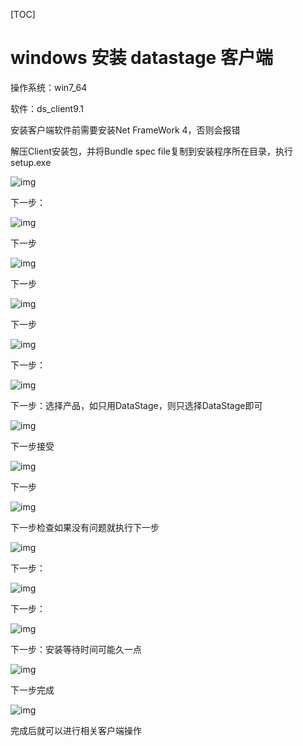 [TOC]

# windows 安装 datastage 客户端

操作系统：win7_64

软件：ds_client9.1

安装客户端软件前需要安装Net FrameWork 4，否则会报错

解压Client安装包，并将Bundle spec file复制到安装程序所在目录，执行setup.exe

![img](../img_src/0-20180726-11-datastage.png)

下一步：


![img](../img_src/B207068AA143475D972A9BBD3CDCF8CE/clipboard.png)

下一步

![img](../img_src/B7704F6233874228A79AF2051C465703/clipboard.png)

下一步

![img](../img_src/F78AB0921D7F4836AD6AE30C927635C9/clipboard.png)

下一步

![img](../img_src/E7CD9141EEB7409F87078824B61E8882/clipboard.png)

下一步：

![img](../img_src/14F7C6EF5C6545D5B6349E53D5F7B728/clipboard.png)

下一步：选择产品，如只用DataStage，则只选择DataStage即可

![img](../img_src/3FFFF636178C4F0898E248B1528AA607/clipboard.png)

下一步接受

![img](../img_src/2A9E15AABF6743EEACD2CA6E61E0A7B5/clipboard.png)

下一步

![img](../img_src/4C5D53346C9C47D4804FCD51967E3E0B/clipboard.png)

下一步检查如果没有问题就执行下一步

![img](../img_src/BE3AE69057864831A55BC1CCFFC1CD47/clipboard.png)

下一步：

![img](../img_src/4A31C4DFC322400F95DCAF6169753AC6/clipboard.png)

下一步：

![img](../img_src/2FE2E947ACCA40B68E8F5245B6278452/clipboard.png)

下一步：安装等待时间可能久一点

![img](../img_src/9BCF28FC09CB44E79655DCBD28D725F2/clipboard.png)

下一步完成

![img](../img_src/A01C84C6E5874D4BBE8113E3889FB670/clipboard.png)

完成后就可以进行相关客户端操作